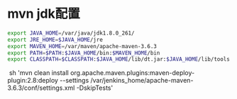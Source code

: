



# mvn jdk配置



```sh
export JAVA_HOME=/var/java/jdk1.8.0_261/
export JRE_HOME=$JAVA_HOME/jre
export MAVEN_HOME=/var/maven/apache-maven-3.6.3
export PATH=$PATH:$JAVA_HOME/bin:$MAVEN_HOME/bin
export CLASSPATH=$CLASSPATH:$JAVA_HOME/lib/dt.jar:$JAVA_HOME/lib/tools.jar
```







​        sh 'mvn clean install org.apache.maven.plugins:maven-deploy-plugin:2.8:deploy --settings /var/jenkins_home/apache-maven-3.6.3/conf/settings.xml -DskipTests'